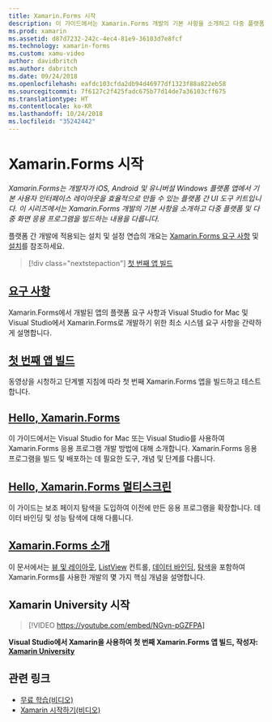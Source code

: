 ```yaml
---
title: Xamarin.Forms 시작
description: 이 가이드에서는 Xamarin.Forms 개발의 기본 사항을 소개하고 다중 플랫폼 및 다중 화면 응용 프로그램을 만드는 내용을 다룹니다.
ms.prod: xamarin
ms.assetid: d87d7232-242c-4ec4-81e9-36103d7e8fcf
ms.technology: xamarin-forms
ms.custom: xamu-video
author: davidbritch
ms.author: dabritch
ms.date: 09/24/2018
ms.openlocfilehash: eafdc103cfda2db94d46977df1323f88a822eb58
ms.sourcegitcommit: 7f6127c2f425fadc675b77d14de7a36103cff675
ms.translationtype: HT
ms.contentlocale: ko-KR
ms.lasthandoff: 10/24/2018
ms.locfileid: "35242442"
---
```

# <a name="get-started-with-xamarinforms"></a>Xamarin.Forms 시작

_Xamarin.Forms는 개발자가 iOS, Android 및 유니버설 Windows 플랫폼 앱에서 기본 사용자 인터페이스 레이아웃을 효율적으로 만들 수 있는 플랫폼 간 UI 도구 키트입니다. 이 시리즈에서는 Xamarin.Forms 개발의 기본 사항을 소개하고 다중 플랫폼 및 다중 화면 응용 프로그램을 빌드하는 내용을 다룹니다._

플랫폼 간 개발에 적용되는 설치 및 설정 연습의 개요는 [Xamarin.Forms 요구 사항](installation.md) 및 [설치](~/cross-platform/get-started/installation/index.md)를 참조하세요.

> [!div class="nextstepaction"]
> [첫 번째 앱 빌드](~/xamarin-forms/get-started/first-app/index.md)

## <a name="requirementsinstallationmd"></a>[요구 사항](installation.md)

Xamarin.Forms에서 개발된 앱의 플랫폼 요구 사항과 Visual Studio for Mac 및 Visual Studio에서 Xamarin.Forms로 개발하기 위한 최소 시스템 요구 사항을 간략하게 설명합니다.

## <a name="build-your-first-appfirst-appindexmd"></a>[첫 번째 앱 빌드](first-app/index.md)

동영상을 시청하고 단계별 지침에 따라 첫 번째 Xamarin.Forms 앱을 빌드하고 테스트합니다.

## <a name="hello-xamarinformshello-xamarin-formsindexmd"></a>[Hello, Xamarin.Forms](hello-xamarin-forms/index.md)

이 가이드에서는 Visual Studio for Mac 또는 Visual Studio를 사용하여 Xamarin.Forms 응용 프로그램 개발 방법에 대해 소개합니다. Xamarin.Forms 응용 프로그램을 빌드 및 배포하는 데 필요한 도구, 개념 및 단계를 다룹니다.

## <a name="hello-xamarinforms-multiscreenhello-xamarin-forms-multiscreenindexmd"></a>[Hello, Xamarin.Forms 멀티스크린](hello-xamarin-forms-multiscreen/index.md)

이 가이드는 보조 페이지 탐색을 도입하여 이전에 만든 응용 프로그램을 확장합니다. 데이터 바인딩 및 성능 탐색에 대해 다룹니다.

## <a name="introduction-to-xamarinformsintroduction-to-xamarin-formsmd"></a>[Xamarin.Forms 소개](introduction-to-xamarin-forms.md)

이 문서에서는 [뷰 및 레이아웃](~/xamarin-forms/get-started/introduction-to-xamarin-forms.md#user-interface), [ListView](~/xamarin-forms/get-started/introduction-to-xamarin-forms.md#lists-in-xamarinforms) 컨트롤, [데이터 바인딩](~/xamarin-forms/get-started/introduction-to-xamarin-forms.md#data-binding), [탐색](~/xamarin-forms/get-started/introduction-to-xamarin-forms.md#navigation)을 포함하여 Xamarin.Forms를 사용한 개발의 몇 가지 핵심 개념을 설명합니다.

## <a name="get-started-with-xamarin-university"></a>Xamarin University 시작

> [!VIDEO https://youtube.com/embed/NGvn-pGZFPA]

**Visual Studio에서 Xamarin을 사용하여 첫 번째 Xamarin.Forms 앱 빌드, 작성자: [Xamarin University](https://university.xamarin.com)**

## <a name="related-links"></a>관련 링크

- [무료 학습(비디오)](https://university.xamarin.com/self-guided)
- [Xamarin 시작하기(비디오)](https://developer.xamarin.com/videos/)

